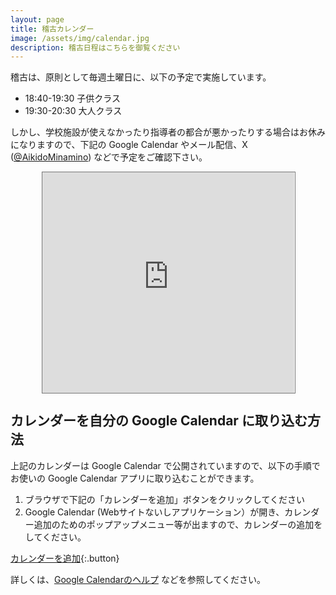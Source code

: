 ```yaml
---
layout: page
title: 稽古カレンダー
image: /assets/img/calendar.jpg
description: 稽古日程はこちらを御覧ください
---
```

稽古は、原則として毎週土曜日に、以下の予定で実施しています。
- 18:40-19:30 子供クラス
- 19:30-20:30 大人クラス

しかし、学校施設が使えなかったり指導者の都合が悪かったりする場合はお休みになりますので、下記の Google Calendar やメール配信、X ([@AikidoMinamino](https://x.com/AikidoMinamino)) などで予定をご確認下さい。

<div style="position:relative;width:80%;padding-top:70%;margin:0 auto;">
<iframe src="https://calendar.google.com/calendar/embed?height=600&wkst=1&bgcolor=%23ffffff&ctz=Asia%2FTokyo&src=bWluYW1pbm8uYWlraWRvQGdtYWlsLmNvbQ&color=%23009688" style="position:absolute;width:100%;height:100%;top:0;left:0;border:solid 1px #777" frameborder="0" scrolling="no"></iframe>
</div>

## カレンダーを自分の Google Calendar に取り込む方法

上記のカレンダーは Google Calendar で公開されていますので、以下の手順でお使いの Google Calendar アプリに取り込むことができます。

1. ブラウザで下記の「カレンダーを追加」ボタンをクリックしてください
1. Google Calendar (Webサイトないしアプリケーション）が開き、カレンダー追加のためのポップアップメニュー等が出ますので、カレンダーの追加をしてください。

[カレンダーを追加](https://calendar.google.com/calendar/u/0?cid=bWluYW1pbm8uYWlraWRvQGdtYWlsLmNvbQ){:.button}

詳しくは、[Google Calendarのヘルプ](https://support.google.com/calendar/answer/37100?co=GENIE.Platform%3DAndroid&amp;hl=ja) などを参照してください。
